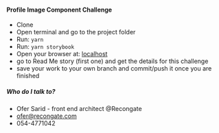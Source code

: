 #### Profile Image Component Challenge ####
* Clone
* Open terminal and go to the project folder
* Run: `yarn`
* Run: `yarn storybook`
* Open your browser at: [localhost](http://localhost:9009/)
* go to Read Me story (first one) and get the details for this challenge
* save your work to your own branch and commit/push it once you are finished

##### Who do I talk to? #####

* Ofer Sarid - front end architect @Recongate
* ofer@recongate.com
* 054-4771042